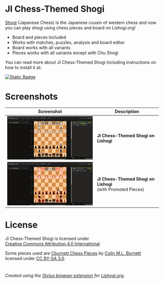 # JI Chess-Themed Shogi

[Shogi](https://en.wikipedia.org/wiki/Shogi) (Japanese Chess) is the Japanese cousin of western chess and now you can play shogi using chess pieces and board on Lishogi.org!

- Board and pieces included
- Works with matches, puzzles, analysis and board editor
- Board works with all variants
- Pieces works with all variants except with Chu Shogi

You can read more about JI Chess-Themed Shogi including instructions on how to install it at:

[![Static Badge](https://img.shields.io/badge/JI-Chess--Themed_Shogi-blue)](https://luffykudo.wordpress.com/2021/05/10/chess-themed-shogi-westernized-shogi-japanese-chess/)

# Screenshots
| Screenshot | Description |
|---|---|
| <img src="https://github.com/LuffyKudo/JI-Chess-Themed-Shogi/blob/main/Lishogi%20Screenshot%201.png" alt="JI Chess-Themed Shogi on Lishogi screenshot" width="360"/> | **JI Chess-Themed Shogi on Lishogi** |
| <img src="https://github.com/LuffyKudo/JI-Chess-Themed-Shogi/blob/main/Lishogi%20Screenshot%202%20(with%20Promoted%20Pieces).png" alt="JI Chess-Themed Shogi on Lishogi screenshot promoted pieces" width="360"/> | **JI Chess-Themed Shogi on Lishogi** <br> (with Promoted Pieces) |

# License
<p xmlns:cc="http://creativecommons.org/ns#" >JI Chess-Themed Shogi is licensed under <a href="https://creativecommons.org/licenses/by/4.0/?ref=chooser-v1" target="_blank" rel="license noopener noreferrer" style="display:inline-block;">Creative Commons Attribution 4.0 International<img style="height:22px!important;margin-left:3px;vertical-align:text-bottom;" src="https://mirrors.creativecommons.org/presskit/icons/cc.svg?ref=chooser-v1" alt=""><img style="height:22px!important;margin-left:3px;vertical-align:text-bottom;" src="https://mirrors.creativecommons.org/presskit/icons/by.svg?ref=chooser-v1" alt=""></a></p>

Some pieces used are [Cburnett Chess Pieces](https://en.wikipedia.org/wiki/User:Cburnett/GFDL_images/Chess) by [Colin M.L. Burnett](https://en.wikipedia.org/wiki/User:Cburnett) licensed under [CC BY-SA 3.0](https://creativecommons.org/licenses/by-sa/3.0/deed.en).

#
*Created using the [Stylus browser extension](https://add0n.com/stylus.html) for [Lishogi.org](https://lishogi.org).*
